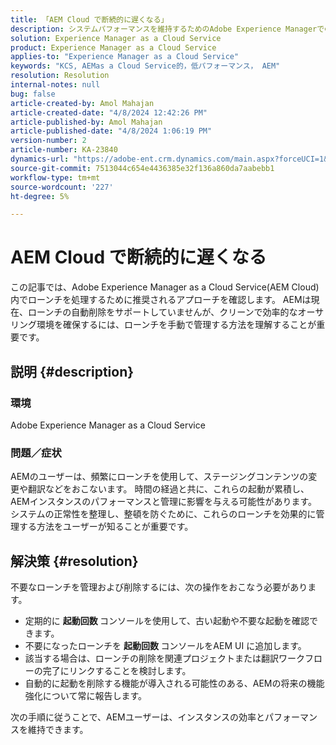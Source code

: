 ```yaml
---
title: 「AEM Cloud で断続的に遅くなる」
description: システムパフォーマンスを維持するためのAdobe Experience Managerでのローンチの管理と削除について説明します。
solution: Experience Manager as a Cloud Service
product: Experience Manager as a Cloud Service
applies-to: "Experience Manager as a Cloud Service"
keywords: "KCS, AEMas a Cloud Service的，低パフォーマンス， AEM"
resolution: Resolution
internal-notes: null
bug: false
article-created-by: Amol Mahajan
article-created-date: "4/8/2024 12:42:26 PM"
article-published-by: Amol Mahajan
article-published-date: "4/8/2024 1:06:19 PM"
version-number: 2
article-number: KA-23840
dynamics-url: "https://adobe-ent.crm.dynamics.com/main.aspx?forceUCI=1&pagetype=entityrecord&etn=knowledgearticle&id=65e93f6f-a5f5-ee11-a1fd-6045bd04ed02"
source-git-commit: 7513044c654e4436385e32f136a860da7aabebb1
workflow-type: tm+mt
source-wordcount: '227'
ht-degree: 5%

---
```


# AEM Cloud で断続的に遅くなる


この記事では、Adobe Experience Manager as a Cloud Service(AEM Cloud) 内でローンチを処理するために推奨されるアプローチを確認します。 AEMは現在、ローンチの自動削除をサポートしていませんが、クリーンで効率的なオーサリング環境を確保するには、ローンチを手動で管理する方法を理解することが重要です。

## 説明 {#description}


### <b>環境</b>

Adobe Experience Manager as a Cloud Service



### <b>問題／症状</b>

AEMのユーザーは、頻繁にローンチを使用して、ステージングコンテンツの変更や翻訳などをおこないます。 時間の経過と共に、これらの起動が累積し、AEMインスタンスのパフォーマンスと管理に影響を与える可能性があります。 システムの正常性を整理し、整頓を防ぐために、これらのローンチを効果的に管理する方法をユーザーが知ることが重要です。








## 解決策 {#resolution}


不要なローンチを管理および削除するには、次の操作をおこなう必要があります。

- 定期的に <b>起動回数 </b>コンソールを使用して、古い起動や不要な起動を確認できます。
- 不要になったローンチを <b>起動回数 </b>コンソールをAEM UI に追加します。
- 該当する場合は、ローンチの削除を関連プロジェクトまたは翻訳ワークフローの完了にリンクすることを検討します。
- 自動的に起動を削除する機能が導入される可能性のある、AEMの将来の機能強化について常に報告します。


次の手順に従うことで、AEMユーザーは、インスタンスの効率とパフォーマンスを維持できます。
